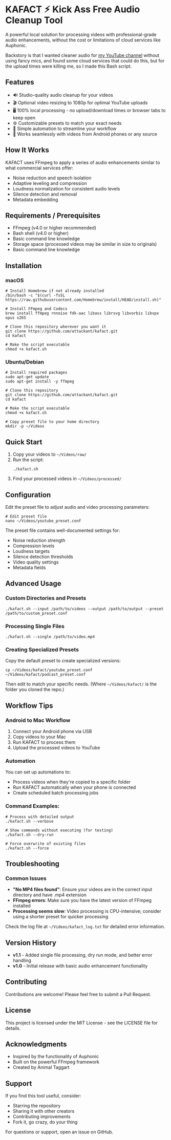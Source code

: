 # KAFACT ⚡︎ **K**ick **A**ss **F**ree **A**udio **C**leanup **T**ool

A powerful local solution for processing videos with professional-grade audio enhancements, without the cost or limitations of cloud services like Auphonic.

Backstory is that I wanted cleaner audio for [my YouTube channel](https://www.youtube.com/@RenaissanceDaddy) without using fancy mics, and found some cloud services that could do this, but for the upload times were killing me, so I made this Bash script.

## Features

- 🔊 Studio-quality audio cleanup for your videos
- 🎬 Optional video resizing to 1080p for optimal YouTube uploads
- 🖥️ 100% local processing - no upload/download times or browser tabs to keep open
- ⚙️ Customizable presets to match your exact needs
- 🤖 Simple automation to streamline your workflow
- 📱 Works seamlessly with videos from Android phones or any source

## How It Works

KAFACT uses FFmpeg to apply a series of audio enhancements similar to what commercial services offer:

- Noise reduction and speech isolation
- Adaptive leveling and compression
- Loudness normalization for consistent audio levels
- Silence detection and removal
- Metadata embedding

## Requirements / Prerequisites
   - FFmpeg (v4.0 or higher recommended)
   - Bash shell (v4.0 or higher)
   - Basic command line knowledge
   - Storage space (processed videos may be similar in size to originals)
- Basic command line knowledge

## Installation

### macOS

```
# Install Homebrew if not already installed
/bin/bash -c "$(curl -fsSL https://raw.githubusercontent.com/Homebrew/install/HEAD/install.sh)"

# Install FFmpeg and Codecs
brew install ffmpeg rnnoise fdk-aac libass librsvg libvorbis libvpx opus x265

# Clone this repository wherever you want it
git clone https://github.com/attackant/kafact.git
cd kafact

# Make the script executable
chmod +x kafact.sh
```

### Ubuntu/Debian

```
# Install required packages
sudo apt-get update
sudo apt-get install -y ffmpeg

# Clone this repository
git clone https://github.com/attackant/kafact.git
cd kafact

# Make the script executable
chmod +x kafact.sh

# Copy preset file to your home directory
mkdir -p ~/Videos
```

## Quick Start

1. Copy your videos to `~/Videos/raw/`
2. Run the script:
   ```
   ./kafact.sh
   ```
3. Find your processed videos in `~/Videos/processed/`

## Configuration

Edit the preset file to adjust audio and video processing parameters:

```
# Edit preset file
nano ~/Videos/youtube_preset.conf
```

The preset file contains well-documented settings for:
- Noise reduction strength
- Compression levels
- Loudness targets
- Silence detection thresholds
- Video quality settings
- Metadata fields

## Advanced Usage

### Custom Directories and Presets

```
./kafact.sh --input /path/to/videos --output /path/to/output --preset /path/to/custom_preset.conf
```

### Processing Single Files

```
./kafact.sh --single /path/to/video.mp4
```

### Creating Specialized Presets

Copy the default preset to create specialized versions:

```
cp ~/Videos/kafact/youtube_preset.conf ~/Videos/kafact/podcast_preset.conf
```

Then edit to match your specific needs. (Where `~/Videos/kafact/` is the folder you cloned the repo.)

## Workflow Tips

### Android to Mac Workflow

1. Connect your Android phone via USB
2. Copy videos to your Mac
3. Run KAFACT to process them
4. Upload the processed videos to YouTube

### Automation

You can set up automations to:
- Process videos when they're copied to a specific folder
- Run KAFACT automatically when your phone is connected
- Create scheduled batch processing jobs

### **Command Examples**:

   ```
   # Process with detailed output
   ./kafact.sh --verbose
   
   # Show commands without executing (for testing)
   ./kafact.sh --dry-run
   
   # Force overwrite of existing files
   ./kafact.sh --force
   ```

   ## Troubleshooting
   
   ### Common Issues
   
   - **"No MP4 files found"**: Ensure your videos are in the correct input directory and have .mp4 extension
   - **FFmpeg errors**: Make sure you have the latest version of FFmpeg installed
   - **Processing seems slow**: Video processing is CPU-intensive; consider using a shorter preset for quicker processing
   
   Check the log file at `~/Videos/kafact_log.txt` for detailed error information.

   ## Version History
   
   - **v1.1** - Added single file processing, dry run mode, and better error handling
   - **v1.0** - Initial release with basic audio enhancement functionality

## Contributing

Contributions are welcome! Please feel free to submit a Pull Request.

## License

This project is licensed under the MIT License - see the LICENSE file for details.

## Acknowledgments

- Inspired by the functionality of Auphonic
- Built on the powerful FFmpeg framework
- Created by Animal Taggart

## Support

If you find this tool useful, consider:
- Starring the repository
- Sharing it with other creators
- Contributing improvements
- Fork it, go crazy, do your thing

For questions or support, open an issue on GitHub.
